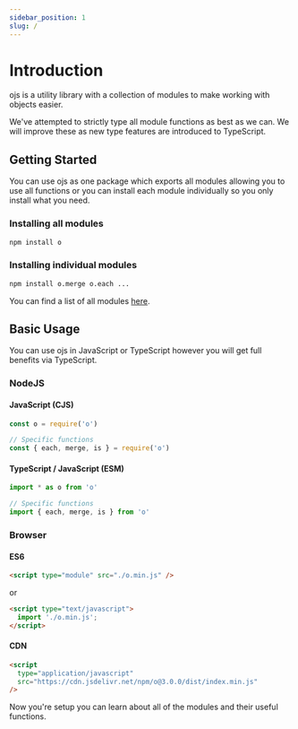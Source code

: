 ```yaml
---
sidebar_position: 1
slug: /
---
```


# Introduction

ojs is a utility library with a collection of modules to make working with objects easier.

We've attempted to strictly type all module functions as best as we can. We will improve these as new type features are introduced to TypeScript.

## Getting Started

You can use ojs as one package which exports all modules allowing you to use all functions or you can install each module individually so you only install what you need.

### Installing all modules

```bash npm2yarn
npm install o
```

### Installing individual modules

```bash npm2yarn
npm install o.merge o.each ...
```
You can find a list of all modules [here](/modules).

## Basic Usage

You can use ojs in JavaScript or TypeScript however you will get full benefits via TypeScript.

### NodeJS

#### JavaScript (CJS)
```javascript
const o = require('o')

// Specific functions
const { each, merge, is } = require('o')
```

#### TypeScript / JavaScript (ESM)
```typescript
import * as o from 'o'

// Specific functions
import { each, merge, is } from 'o'
```

### Browser

#### ES6

```html
<script type="module" src="./o.min.js" />
```
or
```html
<script type="text/javascript">
  import './o.min.js';
</script>
```

#### CDN
```html
<script
  type="application/javascript"
  src="https://cdn.jsdelivr.net/npm/o@3.0.0/dist/index.min.js"
/>
```

Now you're setup you can learn about all of the modules and their useful functions.
